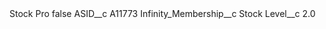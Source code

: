 <?xml version="1.0" encoding="UTF-8"?>
<CustomMetadata xmlns="http://soap.sforce.com/2006/04/metadata" xmlns:xsi="http://www.w3.org/2001/XMLSchema-instance" xmlns:xsd="http://www.w3.org/2001/XMLSchema">
    <label>Stock Pro</label>
    <protected>false</protected>
    <values>
        <field>ASID__c</field>
        <value xsi:type="xsd:string">A11773</value>
    </values>
    <values>
        <field>Infinity_Membership__c</field>
        <value xsi:type="xsd:string">Stock</value>
    </values>
    <values>
        <field>Level__c</field>
        <value xsi:type="xsd:double">2.0</value>
    </values>
</CustomMetadata>
